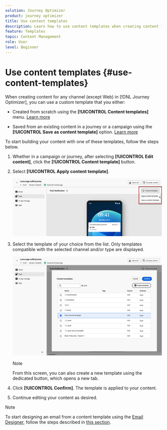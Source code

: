 ```yaml
---
solution: Journey Optimizer
product: journey optimizer
title: Use content templates
description: Learn how to use content templates when creating content for any channel (except Web) in [!DNL Journey Optimizer]
feature: Templates
topic: Content Management
role: User
level: Beginner
---
```


# Use content templates {#use-content-templates}

When creating content for any channel (except Web) in [!DNL Journey Optimizer], you can use a custom template that you either:
 
* Created from scratch using the **[!UICONTROL Content templates]** menu. [Learn more](#create-template-from-scratch)

* Saved from an existing content in a journey or a campaign  using the **[!UICONTROL Save as content template]** option. [Learn more](#save-as-template)

To start building your content with one of these templates, follow the steps below.

1. Whether in a campaign or journey, after selecting **[!UICONTROL Edit content]**, click the **[!UICONTROL Content template]** button.

1. Select **[!UICONTROL Apply content template]**.

    ![](assets/content-template-button.png)

1. Select the template of your choice from the list. Only templates compatible with the selected channel and/or type are displayed.

    ![](assets/content-template-select.png)

    >[!NOTE]
    >
    >From this screen, you can also create a new template using the dedicated button, which opens a new tab.

1. Click **[!UICONTROL Confirm]**. The template is applied to your content.

1. Continue editing your content as desired.

>[!NOTE]
>
>To start designing an email from a content template using the [Email Designer](../email/get-started-email-design.md), follow the steps described in [this section](../email/use-email-templates.md).
